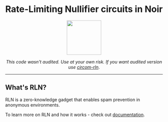 <h1 align=center>Rate-Limiting Nullifier circuits in Noir</h1>
<p align="center">
    <img src="https://github.com/Rate-Limiting-Nullifier/noir-rln/workflows/Test/badge.svg" width="110">
</p>

<div align="center">

*This code wasn't audited. Use at your own risk. If you want audited version use [circom-rln](https://github.com/Rate-Limiting-Nullifier/circom-rln)*.

</div>

___

## What's RLN?

RLN is a zero-knowledge gadget that enables spam 
prevention in anonymous environments.

To learn more on RLN and how it works - check out [documentation](https://rate-limiting-nullifier.github.io/rln-docs/).